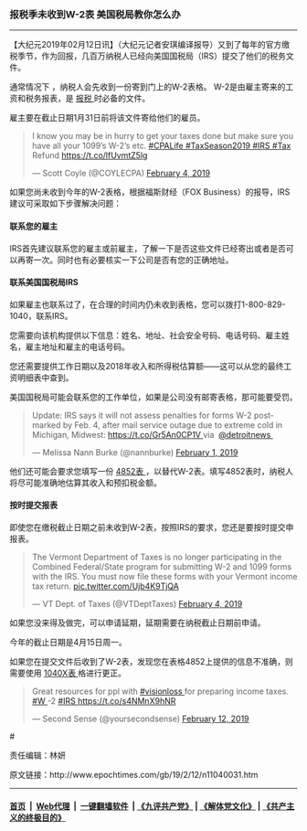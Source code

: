 ### 报税季未收到W-2表 美国税局教你怎么办
------------------------

<p>
 【大纪元2019年02月12日讯】（大纪元记者安琪编译报导）又到了每年的官方缴税季节，作为回报，几百万纳税人已经向美国国税局（IRS）提交了他们的税务文件。
</p>
<p>
 通常情况下 ，纳税人会先收到一份寄到门上的W-2表格。 W-2是由雇主寄来的工资和税务报表，是
 <a href="http://www.epochtimes.com/gb/tag/%E6%8A%A5%E7%A8%8E.html">
  报税
 </a>
 时必备的文件。
</p>
<p>
 雇主要在截止日期1月31日前将该文件寄给他们的雇员。
</p>
<p>
</p>
<blockquote class="twitter-tweet" data-lang="en">
 <p dir="ltr" lang="en">
  I know you may be in hurry to get your taxes done but make sure you have all your 1099’s W-2’s etc.
  <a href="https://twitter.com/hashtag/CPALife?src=hash&amp;ref_src=twsrc%5Etfw">
   #CPALife
  </a>
  <a href="https://twitter.com/hashtag/TaxSeason2019?src=hash&amp;ref_src=twsrc%5Etfw">
   #TaxSeason2019
  </a>
  <a href="https://twitter.com/hashtag/IRS?src=hash&amp;ref_src=twsrc%5Etfw">
   #IRS
  </a>
  <a href="https://twitter.com/hashtag/Tax?src=hash&amp;ref_src=twsrc%5Etfw">
   #Tax
  </a>
  Refund
  <a href="https://t.co/lfUvmtZ5lg">
   https://t.co/lfUvmtZ5lg
  </a>
 </p>
 <p>
  — Scott Coyle (@COYLECPA)
  <a href="https://twitter.com/COYLECPA/status/1092464067015512065?ref_src=twsrc%5Etfw">
   February 4, 2019
  </a>
 </p>
</blockquote>
<p>
 <p>
  如果您尚未收到今年的W-2表格，根据福斯财经（FOX Business）的报导，IRS建议可采取如下步骤解决问题：
 </p>
 <h4>
  联系您的雇主
 </h4>
 <p>
  IRS首先建议联系您的雇主或前雇主，了解一下是否这些文件已经寄出或者是否可以再寄一次。同时也有必要核实一下公司是否有您的正确地址。
 </p>
 <h4>
  联系美国国税局IRS
 </h4>
 <p>
  如果雇主也联系过了，在合理的时间内仍未收到表格，您可以拨打1-800-829-1040，联系IRS。
 </p>
 <p>
  您需要向该机构提供以下信息：姓名、地址、社会安全号码、电话号码、雇主姓名，雇主地址和雇主的电话号码。
 </p>
 <p>
  您还需要提供工作日期以及2018年收入和所得税估算额——这可以从您的最终工资明细表中查到。
 </p>
 <p>
  美国国税局可能会联系您的工作单位，如果是公司没有邮寄表格，那可能要​​受罚。
 </p>
</p>
<p>
</p>
<blockquote class="twitter-tweet" data-lang="en">
 <p dir="ltr" lang="en">
  Update: IRS says it will not assess penalties for forms W-2 postmarked by Feb. 4, after mail service outage due to extreme cold in Michigan, Midwest:
  <a href="https://t.co/Gr5An0CP1V">
   https://t.co/Gr5An0CP1V
  </a>
  via ⁦
  <a href="https://twitter.com/detroitnews?ref_src=twsrc%5Etfw">
   @detroitnews
  </a>
  ⁩
 </p>
 <p>
  — Melissa Nann Burke (@nannburke)
  <a href="https://twitter.com/nannburke/status/1091479986874314758?ref_src=twsrc%5Etfw">
   February 1, 2019
  </a>
 </p>
</blockquote>
<p>
 <p>
  他们还可能会要求您填写一份
  <a href="http://www.epochtimes.com/gb/tag/4852%E8%A1%A8.html">
   4852表
  </a>
  ，以替代W-2表。填写4852表时，纳税人将尽可能准确地估算其收入和预扣税金额。
 </p>
 <h4>
  按时提交报表
 </h4>
 <p>
  即使您在缴税截止日期之前未收到W-2表，按照IRS的要求，您还是要按时提交申报表。
 </p>
</p>
<p>
</p>
<blockquote class="twitter-tweet" data-lang="en">
 <p dir="ltr" lang="en">
  The Vermont Department of Taxes is no longer participating in the Combined Federal/State program for submitting W-2 and 1099 forms with the IRS. You must now file these forms with your Vermont income tax return.
  <a href="https://t.co/Ujb4K9TjQA">
   pic.twitter.com/Ujb4K9TjQA
  </a>
 </p>
 <p>
  — VT Dept. of Taxes (@VTDeptTaxes)
  <a href="https://twitter.com/VTDeptTaxes/status/1092296709030506496?ref_src=twsrc%5Etfw">
   February 4, 2019
  </a>
 </p>
</blockquote>
<p>
 <p>
  如果您没来得及做完，可以申请延期，延期需要在纳税截止日期前申请。
 </p>
 <p>
  今年的截止日期是4月15日周一。
 </p>
 <p>
  如果您在提交文件后收到了W-2表，发现您在表格4852上提供的信息不准确，则需要使用
  <a href="http://www.epochtimes.com/gb/tag/1040x%E8%A1%A8.html">
   1040X表
  </a>
  格进行更正。
 </p>
</p>
<p>
</p>
<blockquote class="twitter-tweet" data-lang="en">
 <p dir="ltr" lang="en">
  Great resources for ppl with
  <a href="https://twitter.com/hashtag/visionloss?src=hash&amp;ref_src=twsrc%5Etfw">
   #visionloss
  </a>
  for preparing income taxes.
  <a href="https://twitter.com/hashtag/W?src=hash&amp;ref_src=twsrc%5Etfw">
   #W
  </a>
  -2
  <a href="https://twitter.com/hashtag/IRS?src=hash&amp;ref_src=twsrc%5Etfw">
   #IRS
  </a>
  <a href="https://t.co/s4NMnX9hNR">
   https://t.co/s4NMnX9hNR
  </a>
 </p>
 <p>
  — Second Sense (@yoursecondsense)
  <a href="https://twitter.com/yoursecondsense/status/1095339314051837953?ref_src=twsrc%5Etfw">
   February 12, 2019
  </a>
 </p>
</blockquote>
<p>
 <p>
  #
 </p>
 <p>
  责任编辑：林妍
 </p>
</p>
原文链接：http://www.epochtimes.com/gb/19/2/12/n11040031.htm


------------------------
#### [首页](https://github.com/gfw-breaker/banned-news/blob/master/README.md) &nbsp;|&nbsp; [Web代理](https://github.com/labour-camp/helloworld) &nbsp;|&nbsp; [一键翻墙软件](https://github.com/gfw-breaker/nogfw/blob/master/README.md) &nbsp;| [《九评共产党》](https://github.com/gfw-breaker/9ping.md/blob/master/README.md#九评之一评共产党是什么) | [《解体党文化》](https://github.com/gfw-breaker/jtdwh.md/blob/master/README.md) | [《共产主义的终极目的》](https://github.com/gfw-breaker/gczydzjmd.md/blob/master/README.md)

